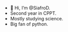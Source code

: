  - 👋 Hi, I’m @SiafroD.
 - Second year in CPPT.
 - Mostly studying science.
 - Big fan of python.

<!---
SiafroD/SiafroD is a ✨ special ✨ repository because its `README.md` (this file) appears on your GitHub profile.
You can click the Preview link to take a look at your changes.
--->
